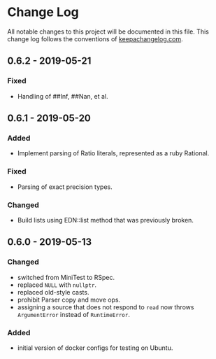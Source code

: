 # Change Log
All notable changes to this project will be documented in this file. This change log follows the conventions of [keepachangelog.com](http://keepachangelog.com/).

## 0.6.2 - 2019-05-21
### Fixed
- Handling of ##Inf, ##Nan, et al.

## 0.6.1 - 2019-05-20
### Added
- Implement parsing of Ratio literals, represented as a ruby Rational.

### Fixed
- Parsing of exact precision types.

### Changed
- Build lists using EDN::list method that was previously broken.


## 0.6.0 - 2019-05-13
### Changed
- switched from MiniTest to RSpec.
- replaced `NULL` with `nullptr`.
- replaced old-style casts.
- prohibit Parser copy and move ops.
- assigning a source that does not respond to `read` now throws
  `ArgumentError` instead of `RuntimeError`.

### Added
- initial version of docker configs for testing on Ubuntu.

